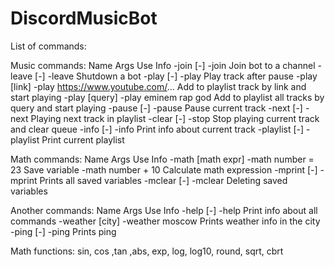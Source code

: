 # DiscordMusicBot

List of commands:

Music commands:
 Name       Args               Use                                Info
-join       [-]               -join                               Join bot to a channel
-leave      [-]               -leave                              Shutdown a bot
-play       [-]               -play                               Play track after pause
-play       [link]            -play https://www.youtube.com/...   Add to playlist track by link and start playing
-play       [query]           -play eminem rap god                Add to playlist all tracks by query and start playing
-pause      [-]               -pause                              Pause current track
-next       [-]               -next                               Playing next track in playlist
-clear      [-]               -stop                               Stop playing current track and clear queue
-info       [-]               -info                               Print info about current track
-playlist   [-]               -playlist                           Print current playlist

Math commands:
 Name       Args               Use                                Info
-math       [math expr]        -math number = 23                  Save variable
                               -math number + 10                  Calculate math expression
-mprint     [-]                -mprint                            Prints all saved variables
-mclear     [-]                -mclear                            Deleting saved variables

Another commands:
 Name       Args               Use                                Info
-help       [-]                -help                              Print info about all commands
-weather    [city]             -weather moscow                    Prints weather info in the city
-ping       [-]                -ping                              Prints ping


Math functions:
sin, cos ,tan ,abs, exp, log, log10, round, sqrt, cbrt
